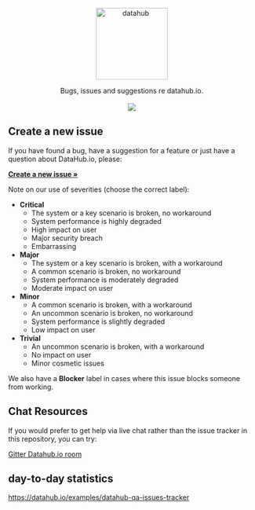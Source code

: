 <p align="center">
  <a href="https://datahub.io/">
    <img alt="datahub" src="http://datahub.io/static/img/logo-cube.png" width="146">
  </a>
</p>

<p align="center">
  Bugs, issues and suggestions re datahub.io.
  <br />
  <br /><a href="https://gitter.im/datahubio/chat"><img src="https://img.shields.io/gitter/room/frictionlessdata/chat.svg" /></a>
</p>

## Create a new issue

If you have found a bug, have a suggestion for a feature or just have a question about DataHub.io, please:

**[Create a new issue &raquo;](https://github.com/datahubio/qa/issues/new)**

Note on our use of severities (choose the correct label):
- **Critical**
  - The system or a key scenario is broken, no workaround
  - System performance is highly degraded
  - High impact on user
  - Major security breach
  - Embarrassing
- **Major**
  - The system or a key scenario is broken, with a workaround
  - A common scenario is broken, no workaround
  - System performance is moderately degraded
  - Moderate impact on user
- **Minor** 
  - A common scenario is broken, with a workaround
  - An uncommon scenario is broken, no workaround
  - System performance is slightly degraded
  - Low impact on user
- **Trivial**
  - An uncommon scenario is broken, with a workaround
  - No impact on user
  - Minor cosmetic issues

We also have a **Blocker** label in cases where this issue blocks someone from working.

## Chat Resources

If you would prefer to get help via live chat rather than the issue tracker in
this repository, you can try:

[Gitter Datahub.io room](https://gitter.im/datahubio/)

## day-to-day statistics

https://datahub.io/examples/datahub-qa-issues-tracker
